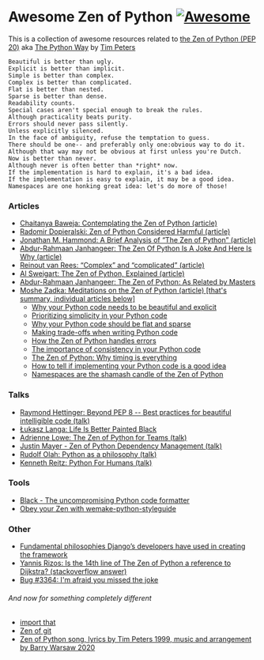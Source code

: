 # Awesome Zen of Python [![Awesome](https://cdn.rawgit.com/sindresorhus/awesome/d7305f38d29fed78fa85652e3a63e154dd8e8829/media/badge.svg)](https://github.com/sindresorhus/awesome)

This is a collection of awesome resources related to 
[the Zen of Python (PEP 20)](https://www.python.org/dev/peps/pep-0020/) 
aka [The Python Way](https://mail.python.org/pipermail/python-list/1999-June/001951.html) 
by [Tim Peters](https://en.wikipedia.org/wiki/Tim_Peters_(software_engineer)) 

    Beautiful is better than ugly.
    Explicit is better than implicit.
    Simple is better than complex.
    Complex is better than complicated.
    Flat is better than nested.
    Sparse is better than dense.
    Readability counts.
    Special cases aren't special enough to break the rules.
    Although practicality beats purity.
    Errors should never pass silently.
    Unless explicitly silenced.
    In the face of ambiguity, refuse the temptation to guess.
    There should be one-- and preferably only one:obvious way to do it.
    Although that way may not be obvious at first unless you're Dutch.
    Now is better than never.
    Although never is often better than *right* now.
    If the implementation is hard to explain, it's a bad idea.
    If the implementation is easy to explain, it may be a good idea.
    Namespaces are one honking great idea: let's do more of those!
    
### Articles
* [Chaitanya Baweja: Contemplating the Zen of Python (article)](https://medium.com/better-programming/contemplating-the-zen-of-python-186722b833e5)
* [Radomir Dopieralski: Zen of Python Considered Harmful (article)](http://sheep.art.pl/Zen%20of%20Python%20Considered%20Harmful)
* [Jonathan M. Hammond: A Brief Analysis of “The Zen of Python” (article)](https://medium.com/@Pythonidaer/a-brief-analysis-of-the-zen-of-python-2bfd3b76edbf)
* [Abdur-Rahmaan Janhangeer: The Zen Of Python Is A Joke And Here Is Why (article)](https://dev.to/abdurrahmaanj/the-zen-of-python-is-a-joke-and-here-is-why-you-should-not-take-it-too-seriously-508d)
* [Reinout van Rees: “Complex” and “complicated” (article)](https://reinout.vanrees.org/weblog/2015/12/21/complex-complicated.html)
* [Al Sweigart: The Zen of Python, Explained (article)](https://inventwithpython.com/blog/2018/08/17/the-zen-of-python-explained/)
* [Abdur-Rahmaan Janhangeer: The Zen of Python: As Related by Masters](https://dev.to/abdurrahmaanj/the-zen-of-python-as-related-by-masters-1p9i)
* [Moshe Zadka: Meditations on the Zen of Python (article) [that's summary, individual articles below]](https://orbifold.xyz/zen-of-python.html)
  * [Why your Python code needs to be beautiful and explicit](https://opensource.com/article/19/12/zen-python-beauty-clarity)
  * [Prioritizing simplicity in your Python code](https://opensource.com/article/19/12/zen-python-simplicity-complexity)
  * [Why your Python code should be flat and sparse](https://opensource.com/article/19/12/zen-python-flat-sparse)
  * [Making trade-offs when writing Python code](https://opensource.com/article/19/12/zen-python-trade-offs)
  * [How the Zen of Python handles errors](https://opensource.com/article/19/12/zen-python-errors)
  * [The importance of consistency in your Python code](https://opensource.com/article/19/12/zen-python-consistency)
  * [The Zen of Python: Why timing is everything](https://opensource.com/article/19/12/zen-python-timeliness)
  * [How to tell if implementing your Python code is a good idea](https://opensource.com/article/19/12/zen-python-implementation)
  * [Namespaces are the shamash candle of the Zen of Python](https://opensource.com/article/19/12/zen-python-namespaces)

### Talks
* [Raymond Hettinger: Beyond PEP 8 -- Best practices for beautiful intelligible code (talk)](https://www.youtube.com/watch?v=wf-BqAjZb8M)
* [Łukasz Langa: Life Is Better Painted Black](https://www.youtube.com/watch?v=esZLCuWs_2Y)
* [Adrienne Lowe: The Zen of Python for Teams (talk)](https://www.youtube.com/watch?v=WZ8FEB4J8-c)
* [Justin Mayer - Zen of Python Dependency Management (talk)](https://www.youtube.com/watch?v=asL0dbN6pAY)
* [Rudolf Olah: Python as a philosophy (talk)](https://www.youtube.com/watch?v=zkjYOKLvZko)
* [Kenneth Reitz: Python For Humans (talk)](https://www.youtube.com/watch?v=Y97D8j6CAog)

### Tools
* [Black - The uncompromising Python code formatter](https://github.com/psf/black)
* [Obey your Zen with wemake-python-styleguide](https://github.com/wemake-services/wemake-python-styleguide)

### Other
* [Fundamental philosophies Django’s developers have used in creating the framework](https://docs.djangoproject.com/en/dev/misc/design-philosophies/)
* [Yannis Rizos: Is the 14th line of The Zen of Python a reference to Dijkstra? (stackoverflow answer)](https://softwareengineering.stackexchange.com/a/148794)
* [Bug #3364: I'm afraid you missed the joke](https://bugs.python.org/issue3364)

###### And now for something completely different
* [import that](https://github.com/pydanny/that)
* [Zen of git](https://tdhopper.com/blog/zen-of-git/)
* [Zen of Python song, lyrics by Tim Peters 1999, music and arrangement by Barry Warsaw 2020](https://www.youtube.com/watch?v=i6G6dmVJy74)
